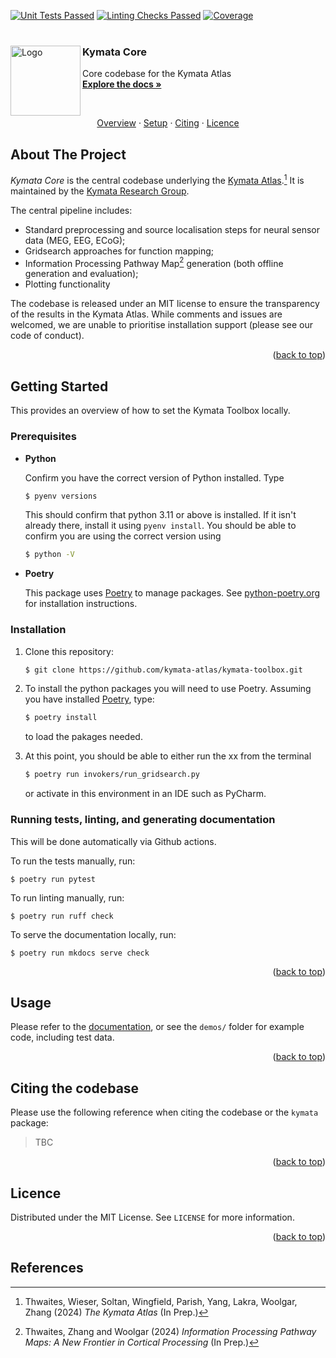 [![Unit Tests Passed](https://github.com/kymata-atlas/kymata-toolbox/actions/workflows/perform-unit-tests.yml/badge.svg)](https://github.com/kymata-atlas/kymata-toolbox/actions/workflows/perform-unit-tests.yml)
[![Linting Checks Passed](https://github.com/kymata-atlas/kymata-toolbox/actions/workflows/lint-and-check-formatting.yml/badge.svg)](https://github.com/kymata-atlas/kymata-toolbox/actions/workflows/lint-and-check-formatting.yml)
[![Coverage](https://github.com/kymata-atlas/kymata-toolbox/actions/workflows/pycoverage.yml/badge.svg)](https://github.com/kymata-atlas/kymata-toolbox/actions/workflows/pycoverage.yml)
<br />
<br />
<div>
      <a href="https://github.com/kymata-atlas/kymata-core">
        <img src="docs/assets/images/toolbox_logo.png" alt="Logo" height="112" align="left">
      </a>
    <div>
        <div>
            <h3>Kymata Core</h3>
            <p>Core codebase for the Kymata Atlas
            <br>
            <a href="https://kymata-atlas.github.io/kymata-core"><strong>Explore the docs »</strong></a>
            </p>
        </div>
    </div>

</div>
<br>
<p align="center">
        <a href="#About The Project">Overview</a>
        ·
        <a href="#Getting Started">Setup</a>
        ·
        <a href="#Citing the Toolbox">Citing</a>
        ·
        <a href="#Licence">Licence</a>
</p>

## About The Project

_Kymata Core_ is the central codebase underlying the [Kymata Atlas](https://kymata.org).[^1] It is maintained by the
[Kymata Research Group](https://kymata.org).

The central pipeline includes:
* Standard preprocessing and source localisation steps for neural sensor data (MEG, EEG, ECoG);
* Gridsearch approaches for function mapping;
* Information Processing Pathway Map[^2] generation (both offline generation and evaluation);
* Plotting functionality

The codebase is released under an MIT license to ensure the transparency of the results in the Kymata Atlas. While
comments and issues are welcomed, we are unable to prioritise installation support (please see our code of
conduct).

<p align="right">(<a href="#readme-top">back to top</a>)</p>

## Getting Started

This provides an overview of how to set the Kymata Toolbox locally.

### Prerequisites

* **Python**

   Confirm you have the correct version of Python installed. Type
   ```sh
   $ pyenv versions
   ```
   This should confirm that python 3.11 or above is installed. If it isn't already there,
   install it using `pyenv install`. You should be able to confirm
   you are using the correct version using
   ```sh
   $ python -V
   ```
* **Poetry**

  This package uses [Poetry](https://python-poetry.org/) to manage packages. See [python-poetry.org](https://python-poetry.org/docs/#installing-with-the-official-installer) for installation instructions.

### Installation

1. Clone this repository:
   ```sh
   $ git clone https://github.com/kymata-atlas/kymata-toolbox.git
   ```
3. To install the python packages you will need to use Poetry. Assuming you have installed [Poetry](https://python-poetry.org/docs/#installing-with-the-official-installer), 
   type:
   ```sh
   $ poetry install
   ```
   to load the pakages needed.

4. At this point, you should be able to either run the xx from the terminal
   ```sh
   $ poetry run invokers/run_gridsearch.py
   ```
   or activate in this environment in an IDE such as PyCharm.

### Running tests, linting, and generating documentation

This will be done automatically via Github actions.

To run the tests manually, run:
```
$ poetry run pytest
```
To run linting manually, run:
```
$ poetry run ruff check
```
To serve the documentation locally, run:
```
$ poetry run mkdocs serve check
```

<p align="right">(<a href="#readme-top">back to top</a>)</p>

<!-- USAGE EXAMPLES -->
## Usage

Please refer to the [documentation](https://kymata-atlas.github.io/kymata-core), or see the `demos/` folder for example code, including test
data.

<p align="right">(<a href="#readme-top">back to top</a>)</p>

## Citing the codebase

Please use the following reference when citing the codebase or the `kymata` package: 

> TBC

<p align="right">(<a href="#readme-top">back to top</a>)</p>

<!-- LICENSE -->
## Licence

Distributed under the MIT License. See `LICENSE` for more information.

<p align="right">(<a href="#readme-top">back to top</a>)</p>


<!-- REFERENCES -->
## References

[^1]: Thwaites, Wieser, Soltan, Wingfield, Parish, Yang, Lakra, Woolgar, Zhang (2024) _The Kymata Atlas_ (In Prep.)
[^2]: Thwaites, Zhang and Woolgar (2024) _Information Processing Pathway Maps: A New Frontier in Cortical Processing_ (In Prep.)

